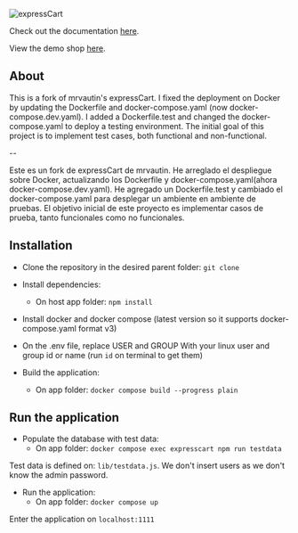 ![expressCart](https://raw.githubusercontent.com/mrvautin/expressCart/master/public/images/logo.png)

Check out the documentation [here](https://github.com/mrvautin/expressCart/wiki).

View the demo shop [here](https://expresscart-demo.markmoffat.com/).

## About

This is a fork of mrvautin's expressCart. I fixed the deployment on Docker by updating the Dockerfile and docker-compose.yaml (now docker-compose.dev.yaml). I added a Dockerfile.test and changed the docker-compose.yaml to deploy a testing environment. The initial goal of this project is to implement test cases, both functional and non-functional.

--

Este es un fork de expressCart de mrvautin. He arreglado el despliegue sobre Docker, actualizando los Dockerfile y docker-compose.yaml(ahora docker-compose.dev.yaml). He agregado un Dockerfile.test y cambiado el docker-compose.yaml para desplegar un ambiente en ambiente de pruebas. El objetivo inicial de este proyecto es implementar casos de prueba, tanto funcionales como no funcionales.

## Installation

* Clone the repository in the desired parent folder: `git clone`

* Install dependencies: 
  * On host app folder: `npm install`

* Install docker and docker compose (latest version so it supports docker-compose.yaml format v3)
* On the .env file, replace USER and GROUP With your linux user and group id or name (run `id` on terminal to get them)

* Build the application:
  * On app folder: `docker compose build --progress plain`

## Run the application

* Populate the database with test data:
  * On app folder: `docker compose exec expresscart npm run testdata`

Test data is defined on: `lib/testdata.js`. We don't insert users as we don't know the admin password.

* Run the application:
  * On app folder: `docker compose up`

Enter the application on `localhost:1111`
